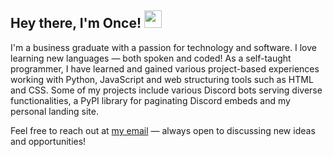 ## Hey there, I'm Once! <img src="https://github.com/user-attachments/assets/010387af-ad39-4c95-8874-a2a83b796ae2" width="28" height="28" />

I'm a business graduate with a passion for technology and software. I love learning new languages — both spoken and coded! As a self-taught programmer, I have learned and gained various project-based experiences working with Python, JavaScript and web structuring tools such as HTML and CSS. Some of my projects include various Discord bots serving diverse functionalities, a PyPI library for paginating Discord embeds and my personal landing site.

Feel free to reach out at [my email](https://onceyt.github.io/links/mail) — always open to discussing new ideas and opportunities!
